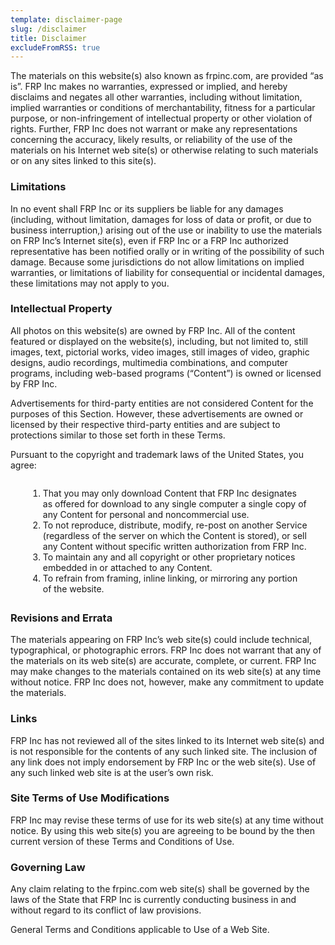 ```yaml
---
template: disclaimer-page
slug: /disclaimer
title: Disclaimer
excludeFromRSS: true
---
```

The materials on this website(s) also known as frpinc.com,  are provided “as is”. FRP Inc makes no warranties, expressed or implied, and hereby disclaims and negates all other warranties, including without limitation, implied warranties or conditions of merchantability, fitness for a particular purpose, or non-infringement of intellectual property or other violation of rights. Further, FRP Inc does not warrant or make any representations concerning the accuracy, likely results, or reliability of the use of the materials on his Internet web site(s) or otherwise relating to such materials or on any sites linked to this site(s).

<h3>Limitations</h3>

<p>In no event shall FRP Inc or its suppliers be liable for any damages (including, without limitation, damages for loss of data or profit, or due to business interruption,) arising out of the use or inability to use the materials on FRP Inc’s Internet site(s), even if FRP Inc or a FRP Inc authorized representative has been notified orally or in writing of the possibility of such damage. Because some jurisdictions do not allow limitations on implied warranties, or limitations of liability for consequential or incidental damages, these limitations may not apply to you.</p>

<h3>Intellectual Property</h3>

<p>All photos on this website(s) are owned by FRP Inc. All of the content featured or displayed on the website(s), including, but not limited to, still images, text, pictorial works, video images, still images of video, graphic designs, audio recordings, multimedia combinations, and computer programs, including web-based programs (“Content”) is owned or licensed by FRP Inc.</p>

<p>Advertisements for third-party entities are not considered Content for the purposes of this Section. However, these advertisements are owned or licensed by their respective third-party entities and are subject to protections similar to those set forth in these Terms.</p>

<p>Pursuant to the copyright and trademark laws of the United States, you agree:</p>

<ol style="margin:2em;"><li>That you may only download Content that FRP Inc designates as offered for download to any single computer a single copy of any Content for personal and noncommercial use.</li><li>To not reproduce, distribute, modify, re-post on another Service (regardless of the server on which the Content is stored), or sell any Content without specific written authorization from FRP Inc.</li><li>To maintain any and all copyright or other proprietary notices embedded in or attached to any Content.</li><li>To refrain from framing, inline linking, or mirroring any portion of the website.</li></ol>

<h3>Revisions and Errata</h3>

<p>The materials appearing on FRP Inc’s web site(s) could include technical, typographical, or photographic errors. FRP Inc does not warrant that any of the materials on its web site(s) are accurate, complete, or current. FRP Inc may make changes to the materials contained on its web site(s) at any time without notice. FRP Inc does not, however, make any commitment to update the materials.</p>

<h3>Links</h3>

<p>FRP Inc has not reviewed all of the sites linked to its Internet web site(s) and is not responsible for the contents of any such linked site. The inclusion of any link does not imply endorsement by FRP Inc or the web site(s). Use of any such linked web site is at the user’s own risk.</p>

<h3>Site Terms of Use Modifications</h3>

<p>FRP Inc may revise these terms of use for its web site(s) at any time without notice. By using this web site(s) you are agreeing to be bound by the then current version of these Terms and Conditions of Use.</p>

<h3>Governing Law</h3>

<p>Any claim relating to the frpinc.com web site(s) shall be governed by the laws of the State that FRP Inc is currently conducting business in and without regard to its conflict of law provisions.</p>

<p>General Terms and Conditions applicable to Use of a Web Site.</p>